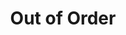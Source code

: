 ---
title: "Out of Order"
year: 1984
rating: 1.5
stars: "★½"
rewatched: false
permalink: "out-of-order-1984"
watched_on: 2022-08-20
---